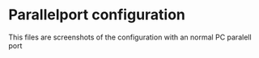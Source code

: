 # Parallelport configuration
This files are screenshots of the configuration with an normal PC paralell port
